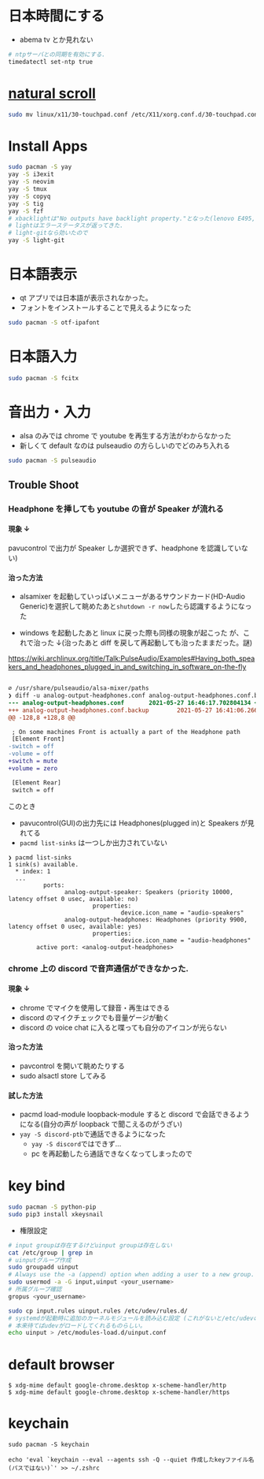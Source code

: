 # 日本時間にする

-   abema tv とか見れない

```sh
# ntpサーバとの同期を有効にする.
timedatectl set-ntp true
```

# [natural scroll](https://wiki.archlinux.org/index.php/Libinput)

```sh
sudo mv linux/x11/30-touchpad.conf /etc/X11/xorg.conf.d/30-touchpad.conf
```

# Install Apps

```sh
sudo pacman -S yay
yay -S i3exit
yay -S neovim
yay -S tmux
yay -S copyq
yay -S tig
yay -S fzf
# xbacklightは"No outputs have backlight property."となった(lenovo E495, AMD)
# lightはエラーステータスが返ってきた.
# light-gitなら効いたので
yay -S light-git

```

# 日本語表示

-   qt アプリでは日本語が表示されなかった。
-   フォントをインストールすることで見えるようになった

```sh
sudo pacman -S otf-ipafont
```

# 日本語入力

```sh
sudo pacman -S fcitx
```

# 音出力・入力

-   alsa のみでは chrome で youtube を再生する方法がわからなかった
-   新しくて default なのは pulseaudio の方らしいのでどのみち入れる

```sh
sudo pacman -S pulseaudio
```

## Trouble Shoot

### Headphone を挿しても youtube の音が Speaker が流れる

#### 現象 ↓

pavucontrol で出力が Speaker しか選択できず、headphone を認識していない)

#### 治った方法

-   alsamixer を起動していっぱいメニューがあるサウンドカード(HD-Audio Generic)を選択して眺めたあと`shutdown -r now`したら認識するようになった

-   windows を起動したあと linux に戻った際も同様の現象が起こった が、これで治った ↓(治ったあと diff を戻して再起動しても治ったままだった。謎)

https://wiki.archlinux.org/title/Talk:PulseAudio/Examples#Having_both_speakers_and_headphones_plugged_in_and_switching_in_software_on-the-fly

```diff

∅ /usr/share/pulseaudio/alsa-mixer/paths
❯ diff -u analog-output-headphones.conf analog-output-headphones.conf.backup
--- analog-output-headphones.conf       2021-05-27 16:46:17.702804134 +0900
+++ analog-output-headphones.conf.backup        2021-05-27 16:41:06.266937435 +0900
@@ -128,8 +128,8 @@

 ; On some machines Front is actually a part of the Headphone path
 [Element Front]
-switch = off
-volume = off
+switch = mute
+volume = zero

 [Element Rear]
 switch = off

```

このとき

-   pavucontrol(GUI)の出力先には Headphones(plugged in)と Speakers が見れてる
-   `pacmd list-sinks` は一つしか出力されていない

```
❯ pacmd list-sinks
1 sink(s) available.
  * index: 1
  ...
          ports:
                analog-output-speaker: Speakers (priority 10000, latency offset 0 usec, available: no)
                        properties:
                                device.icon_name = "audio-speakers"
                analog-output-headphones: Headphones (priority 9900, latency offset 0 usec, available: yes)
                        properties:
                                device.icon_name = "audio-headphones"
        active port: <analog-output-headphones>
```

### chrome 上の discord で音声通信ができなかった.

#### 現象 ↓

-   chrome でマイクを使用して録音・再生はできる
-   discord のマイクチェックでも音量ゲージが動く
-   discord の voice chat に入ると喋っても自分のアイコンが光らない

#### 治った方法

-   pavcontrol を開いて眺めたりする
-   sudo alsactl store してみる

#### 試した方法

-   pacmd load-module loopback-module すると discord で会話できるようになる(自分の声が loopback で聞こえるのがうざい)
-   `yay -S discord-ptb`で通話できるようになった
    -   `yay -S discord`ではできず...
    -   pc を再起動したら通話できなくなってしまったので

# key bind

```sh
sudo pacman -S python-pip
sudo pip3 install xkeysnail
```

-   権限設定

```sh
# input groupは存在するけどuinput groupは存在しない
cat /etc/group | grep in
# uinputグループ作成
sudo groupadd uinput
# Always use the -a (append) option when adding a user to a new group. If you omit the -a option, the user will be removed from any groups not listed after the -G option.
sudo usermod -a -G input,uinput <your_username>
# 所属グループ確認
gropus <your_username>

sudo cp input.rules uinput.rules /etc/udev/rules.d/
# systemdが起動時に追加のカーネルモジュールを読み込む設定 (これがないと/etc/udevの権限が反映されなかった)
# 本来待てばudevがロードしてくれるものらしい。
echo uinput > /etc/modules-load.d/uinput.conf

```

# default browser

```
$ xdg-mime default google-chrome.desktop x-scheme-handler/http
$ xdg-mime default google-chrome.desktop x-scheme-handler/https
```

# keychain

```
sudo pacman -S keychain

echo 'eval `keychain --eval --agents ssh -Q --quiet 作成したkeyファイル名(パスではない)`' >> ~/.zshrc
```
